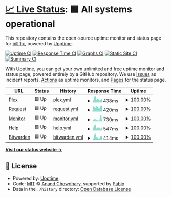 # [📈 Live Status](https://billflix.github.io/upptime): <!--live status--> **🟩 All systems operational**

This repository contains the open-source uptime monitor and status page for [billflix](https://billflix.github.io/upptime), powered by [Upptime](https://github.com/upptime/upptime).

[![Uptime CI](https://github.com/billflix/upptime/workflows/Uptime%20CI/badge.svg)](https://github.com/billflix/upptime/actions?query=workflow%3A%22Uptime+CI%22)
[![Response Time CI](https://github.com/billflix/upptime/workflows/Response%20Time%20CI/badge.svg)](https://github.com/billflix/upptime/actions?query=workflow%3A%22Response+Time+CI%22)
[![Graphs CI](https://github.com/billflix/upptime/workflows/Graphs%20CI/badge.svg)](https://github.com/billflix/upptime/actions?query=workflow%3A%22Graphs+CI%22)
[![Static Site CI](https://github.com/billflix/upptime/workflows/Static%20Site%20CI/badge.svg)](https://github.com/billflix/upptime/actions?query=workflow%3A%22Static+Site+CI%22)
[![Summary CI](https://github.com/billflix/upptime/workflows/Summary%20CI/badge.svg)](https://github.com/billflix/upptime/actions?query=workflow%3A%22Summary+CI%22)

With [Upptime](https://upptime.js.org), you can get your own unlimited and free uptime monitor and status page, powered entirely by a GitHub repository. We use [Issues](https://github.com/billflix/upptime/issues) as incident reports, [Actions](https://github.com/billflix/upptime/actions) as uptime monitors, and [Pages](https://billflix.github.io/upptime) for the status page.

<!--start: status pages-->
<!-- This summary is generated by Upptime (https://github.com/upptime/upptime) -->
<!-- Do not edit this manually, your changes will be overwritten -->
<!-- prettier-ignore -->
| URL | Status | History | Response Time | Uptime |
| --- | ------ | ------- | ------------- | ------ |
| <img alt="" src="https://icons.duckduckgo.com/ip3/plex.billflix.media.ico" height="13"> [Plex](https://plex.billflix.media) | 🟩 Up | [plex.yml](https://github.com/billflix/upptime/commits/HEAD/history/plex.yml) | <details><summary><img alt="Response time graph" src="./graphs/plex/response-time-week.png" height="20"> 438ms</summary><br><a href="https://billflix.github.io/upptime/history/plex"><img alt="Response time 371" src="https://img.shields.io/endpoint?url=https%3A%2F%2Fraw.githubusercontent.com%2Fbillflix%2Fupptime%2FHEAD%2Fapi%2Fplex%2Fresponse-time.json"></a><br><a href="https://billflix.github.io/upptime/history/plex"><img alt="24-hour response time 274" src="https://img.shields.io/endpoint?url=https%3A%2F%2Fraw.githubusercontent.com%2Fbillflix%2Fupptime%2FHEAD%2Fapi%2Fplex%2Fresponse-time-day.json"></a><br><a href="https://billflix.github.io/upptime/history/plex"><img alt="7-day response time 438" src="https://img.shields.io/endpoint?url=https%3A%2F%2Fraw.githubusercontent.com%2Fbillflix%2Fupptime%2FHEAD%2Fapi%2Fplex%2Fresponse-time-week.json"></a><br><a href="https://billflix.github.io/upptime/history/plex"><img alt="30-day response time 356" src="https://img.shields.io/endpoint?url=https%3A%2F%2Fraw.githubusercontent.com%2Fbillflix%2Fupptime%2FHEAD%2Fapi%2Fplex%2Fresponse-time-month.json"></a><br><a href="https://billflix.github.io/upptime/history/plex"><img alt="1-year response time 380" src="https://img.shields.io/endpoint?url=https%3A%2F%2Fraw.githubusercontent.com%2Fbillflix%2Fupptime%2FHEAD%2Fapi%2Fplex%2Fresponse-time-year.json"></a></details> | <details><summary><a href="https://billflix.github.io/upptime/history/plex">100.00%</a></summary><a href="https://billflix.github.io/upptime/history/plex"><img alt="All-time uptime 99.35%" src="https://img.shields.io/endpoint?url=https%3A%2F%2Fraw.githubusercontent.com%2Fbillflix%2Fupptime%2FHEAD%2Fapi%2Fplex%2Fuptime.json"></a><br><a href="https://billflix.github.io/upptime/history/plex"><img alt="24-hour uptime 100.00%" src="https://img.shields.io/endpoint?url=https%3A%2F%2Fraw.githubusercontent.com%2Fbillflix%2Fupptime%2FHEAD%2Fapi%2Fplex%2Fuptime-day.json"></a><br><a href="https://billflix.github.io/upptime/history/plex"><img alt="7-day uptime 100.00%" src="https://img.shields.io/endpoint?url=https%3A%2F%2Fraw.githubusercontent.com%2Fbillflix%2Fupptime%2FHEAD%2Fapi%2Fplex%2Fuptime-week.json"></a><br><a href="https://billflix.github.io/upptime/history/plex"><img alt="30-day uptime 100.00%" src="https://img.shields.io/endpoint?url=https%3A%2F%2Fraw.githubusercontent.com%2Fbillflix%2Fupptime%2FHEAD%2Fapi%2Fplex%2Fuptime-month.json"></a><br><a href="https://billflix.github.io/upptime/history/plex"><img alt="1-year uptime 99.96%" src="https://img.shields.io/endpoint?url=https%3A%2F%2Fraw.githubusercontent.com%2Fbillflix%2Fupptime%2FHEAD%2Fapi%2Fplex%2Fuptime-year.json"></a></details>
| <img alt="" src="https://icons.duckduckgo.com/ip3/request.billflix.media.ico" height="13"> [Request](https://request.billflix.media) | 🟩 Up | [request.yml](https://github.com/billflix/upptime/commits/HEAD/history/request.yml) | <details><summary><img alt="Response time graph" src="./graphs/request/response-time-week.png" height="20"> 420ms</summary><br><a href="https://billflix.github.io/upptime/history/request"><img alt="Response time 533" src="https://img.shields.io/endpoint?url=https%3A%2F%2Fraw.githubusercontent.com%2Fbillflix%2Fupptime%2FHEAD%2Fapi%2Frequest%2Fresponse-time.json"></a><br><a href="https://billflix.github.io/upptime/history/request"><img alt="24-hour response time 415" src="https://img.shields.io/endpoint?url=https%3A%2F%2Fraw.githubusercontent.com%2Fbillflix%2Fupptime%2FHEAD%2Fapi%2Frequest%2Fresponse-time-day.json"></a><br><a href="https://billflix.github.io/upptime/history/request"><img alt="7-day response time 420" src="https://img.shields.io/endpoint?url=https%3A%2F%2Fraw.githubusercontent.com%2Fbillflix%2Fupptime%2FHEAD%2Fapi%2Frequest%2Fresponse-time-week.json"></a><br><a href="https://billflix.github.io/upptime/history/request"><img alt="30-day response time 477" src="https://img.shields.io/endpoint?url=https%3A%2F%2Fraw.githubusercontent.com%2Fbillflix%2Fupptime%2FHEAD%2Fapi%2Frequest%2Fresponse-time-month.json"></a><br><a href="https://billflix.github.io/upptime/history/request"><img alt="1-year response time 541" src="https://img.shields.io/endpoint?url=https%3A%2F%2Fraw.githubusercontent.com%2Fbillflix%2Fupptime%2FHEAD%2Fapi%2Frequest%2Fresponse-time-year.json"></a></details> | <details><summary><a href="https://billflix.github.io/upptime/history/request">100.00%</a></summary><a href="https://billflix.github.io/upptime/history/request"><img alt="All-time uptime 99.36%" src="https://img.shields.io/endpoint?url=https%3A%2F%2Fraw.githubusercontent.com%2Fbillflix%2Fupptime%2FHEAD%2Fapi%2Frequest%2Fuptime.json"></a><br><a href="https://billflix.github.io/upptime/history/request"><img alt="24-hour uptime 100.00%" src="https://img.shields.io/endpoint?url=https%3A%2F%2Fraw.githubusercontent.com%2Fbillflix%2Fupptime%2FHEAD%2Fapi%2Frequest%2Fuptime-day.json"></a><br><a href="https://billflix.github.io/upptime/history/request"><img alt="7-day uptime 100.00%" src="https://img.shields.io/endpoint?url=https%3A%2F%2Fraw.githubusercontent.com%2Fbillflix%2Fupptime%2FHEAD%2Fapi%2Frequest%2Fuptime-week.json"></a><br><a href="https://billflix.github.io/upptime/history/request"><img alt="30-day uptime 100.00%" src="https://img.shields.io/endpoint?url=https%3A%2F%2Fraw.githubusercontent.com%2Fbillflix%2Fupptime%2FHEAD%2Fapi%2Frequest%2Fuptime-month.json"></a><br><a href="https://billflix.github.io/upptime/history/request"><img alt="1-year uptime 99.96%" src="https://img.shields.io/endpoint?url=https%3A%2F%2Fraw.githubusercontent.com%2Fbillflix%2Fupptime%2FHEAD%2Fapi%2Frequest%2Fuptime-year.json"></a></details>
| <img alt="" src="https://icons.duckduckgo.com/ip3/monitor.billflix.media.ico" height="13"> [Monitor](https://monitor.billflix.media) | 🟩 Up | [monitor.yml](https://github.com/billflix/upptime/commits/HEAD/history/monitor.yml) | <details><summary><img alt="Response time graph" src="./graphs/monitor/response-time-week.png" height="20"> 730ms</summary><br><a href="https://billflix.github.io/upptime/history/monitor"><img alt="Response time 495" src="https://img.shields.io/endpoint?url=https%3A%2F%2Fraw.githubusercontent.com%2Fbillflix%2Fupptime%2FHEAD%2Fapi%2Fmonitor%2Fresponse-time.json"></a><br><a href="https://billflix.github.io/upptime/history/monitor"><img alt="24-hour response time 424" src="https://img.shields.io/endpoint?url=https%3A%2F%2Fraw.githubusercontent.com%2Fbillflix%2Fupptime%2FHEAD%2Fapi%2Fmonitor%2Fresponse-time-day.json"></a><br><a href="https://billflix.github.io/upptime/history/monitor"><img alt="7-day response time 730" src="https://img.shields.io/endpoint?url=https%3A%2F%2Fraw.githubusercontent.com%2Fbillflix%2Fupptime%2FHEAD%2Fapi%2Fmonitor%2Fresponse-time-week.json"></a><br><a href="https://billflix.github.io/upptime/history/monitor"><img alt="30-day response time 545" src="https://img.shields.io/endpoint?url=https%3A%2F%2Fraw.githubusercontent.com%2Fbillflix%2Fupptime%2FHEAD%2Fapi%2Fmonitor%2Fresponse-time-month.json"></a><br><a href="https://billflix.github.io/upptime/history/monitor"><img alt="1-year response time 508" src="https://img.shields.io/endpoint?url=https%3A%2F%2Fraw.githubusercontent.com%2Fbillflix%2Fupptime%2FHEAD%2Fapi%2Fmonitor%2Fresponse-time-year.json"></a></details> | <details><summary><a href="https://billflix.github.io/upptime/history/monitor">100.00%</a></summary><a href="https://billflix.github.io/upptime/history/monitor"><img alt="All-time uptime 99.36%" src="https://img.shields.io/endpoint?url=https%3A%2F%2Fraw.githubusercontent.com%2Fbillflix%2Fupptime%2FHEAD%2Fapi%2Fmonitor%2Fuptime.json"></a><br><a href="https://billflix.github.io/upptime/history/monitor"><img alt="24-hour uptime 100.00%" src="https://img.shields.io/endpoint?url=https%3A%2F%2Fraw.githubusercontent.com%2Fbillflix%2Fupptime%2FHEAD%2Fapi%2Fmonitor%2Fuptime-day.json"></a><br><a href="https://billflix.github.io/upptime/history/monitor"><img alt="7-day uptime 100.00%" src="https://img.shields.io/endpoint?url=https%3A%2F%2Fraw.githubusercontent.com%2Fbillflix%2Fupptime%2FHEAD%2Fapi%2Fmonitor%2Fuptime-week.json"></a><br><a href="https://billflix.github.io/upptime/history/monitor"><img alt="30-day uptime 100.00%" src="https://img.shields.io/endpoint?url=https%3A%2F%2Fraw.githubusercontent.com%2Fbillflix%2Fupptime%2FHEAD%2Fapi%2Fmonitor%2Fuptime-month.json"></a><br><a href="https://billflix.github.io/upptime/history/monitor"><img alt="1-year uptime 99.96%" src="https://img.shields.io/endpoint?url=https%3A%2F%2Fraw.githubusercontent.com%2Fbillflix%2Fupptime%2FHEAD%2Fapi%2Fmonitor%2Fuptime-year.json"></a></details>
| <img alt="" src="https://icons.duckduckgo.com/ip3/help.billflix.media.ico" height="13"> [Help](https://help.billflix.media) | 🟩 Up | [help.yml](https://github.com/billflix/upptime/commits/HEAD/history/help.yml) | <details><summary><img alt="Response time graph" src="./graphs/help/response-time-week.png" height="20"> 547ms</summary><br><a href="https://billflix.github.io/upptime/history/help"><img alt="Response time 435" src="https://img.shields.io/endpoint?url=https%3A%2F%2Fraw.githubusercontent.com%2Fbillflix%2Fupptime%2FHEAD%2Fapi%2Fhelp%2Fresponse-time.json"></a><br><a href="https://billflix.github.io/upptime/history/help"><img alt="24-hour response time 358" src="https://img.shields.io/endpoint?url=https%3A%2F%2Fraw.githubusercontent.com%2Fbillflix%2Fupptime%2FHEAD%2Fapi%2Fhelp%2Fresponse-time-day.json"></a><br><a href="https://billflix.github.io/upptime/history/help"><img alt="7-day response time 547" src="https://img.shields.io/endpoint?url=https%3A%2F%2Fraw.githubusercontent.com%2Fbillflix%2Fupptime%2FHEAD%2Fapi%2Fhelp%2Fresponse-time-week.json"></a><br><a href="https://billflix.github.io/upptime/history/help"><img alt="30-day response time 456" src="https://img.shields.io/endpoint?url=https%3A%2F%2Fraw.githubusercontent.com%2Fbillflix%2Fupptime%2FHEAD%2Fapi%2Fhelp%2Fresponse-time-month.json"></a><br><a href="https://billflix.github.io/upptime/history/help"><img alt="1-year response time 447" src="https://img.shields.io/endpoint?url=https%3A%2F%2Fraw.githubusercontent.com%2Fbillflix%2Fupptime%2FHEAD%2Fapi%2Fhelp%2Fresponse-time-year.json"></a></details> | <details><summary><a href="https://billflix.github.io/upptime/history/help">100.00%</a></summary><a href="https://billflix.github.io/upptime/history/help"><img alt="All-time uptime 99.36%" src="https://img.shields.io/endpoint?url=https%3A%2F%2Fraw.githubusercontent.com%2Fbillflix%2Fupptime%2FHEAD%2Fapi%2Fhelp%2Fuptime.json"></a><br><a href="https://billflix.github.io/upptime/history/help"><img alt="24-hour uptime 100.00%" src="https://img.shields.io/endpoint?url=https%3A%2F%2Fraw.githubusercontent.com%2Fbillflix%2Fupptime%2FHEAD%2Fapi%2Fhelp%2Fuptime-day.json"></a><br><a href="https://billflix.github.io/upptime/history/help"><img alt="7-day uptime 100.00%" src="https://img.shields.io/endpoint?url=https%3A%2F%2Fraw.githubusercontent.com%2Fbillflix%2Fupptime%2FHEAD%2Fapi%2Fhelp%2Fuptime-week.json"></a><br><a href="https://billflix.github.io/upptime/history/help"><img alt="30-day uptime 100.00%" src="https://img.shields.io/endpoint?url=https%3A%2F%2Fraw.githubusercontent.com%2Fbillflix%2Fupptime%2FHEAD%2Fapi%2Fhelp%2Fuptime-month.json"></a><br><a href="https://billflix.github.io/upptime/history/help"><img alt="1-year uptime 99.96%" src="https://img.shields.io/endpoint?url=https%3A%2F%2Fraw.githubusercontent.com%2Fbillflix%2Fupptime%2FHEAD%2Fapi%2Fhelp%2Fuptime-year.json"></a></details>
| <img alt="" src="https://icons.duckduckgo.com/ip3/bitwarden.billflix.media.ico" height="13"> [Bitwarden](https://bitwarden.billflix.media) | 🟩 Up | [bitwarden.yml](https://github.com/billflix/upptime/commits/HEAD/history/bitwarden.yml) | <details><summary><img alt="Response time graph" src="./graphs/bitwarden/response-time-week.png" height="20"> 414ms</summary><br><a href="https://billflix.github.io/upptime/history/bitwarden"><img alt="Response time 334" src="https://img.shields.io/endpoint?url=https%3A%2F%2Fraw.githubusercontent.com%2Fbillflix%2Fupptime%2FHEAD%2Fapi%2Fbitwarden%2Fresponse-time.json"></a><br><a href="https://billflix.github.io/upptime/history/bitwarden"><img alt="24-hour response time 250" src="https://img.shields.io/endpoint?url=https%3A%2F%2Fraw.githubusercontent.com%2Fbillflix%2Fupptime%2FHEAD%2Fapi%2Fbitwarden%2Fresponse-time-day.json"></a><br><a href="https://billflix.github.io/upptime/history/bitwarden"><img alt="7-day response time 414" src="https://img.shields.io/endpoint?url=https%3A%2F%2Fraw.githubusercontent.com%2Fbillflix%2Fupptime%2FHEAD%2Fapi%2Fbitwarden%2Fresponse-time-week.json"></a><br><a href="https://billflix.github.io/upptime/history/bitwarden"><img alt="30-day response time 334" src="https://img.shields.io/endpoint?url=https%3A%2F%2Fraw.githubusercontent.com%2Fbillflix%2Fupptime%2FHEAD%2Fapi%2Fbitwarden%2Fresponse-time-month.json"></a><br><a href="https://billflix.github.io/upptime/history/bitwarden"><img alt="1-year response time 352" src="https://img.shields.io/endpoint?url=https%3A%2F%2Fraw.githubusercontent.com%2Fbillflix%2Fupptime%2FHEAD%2Fapi%2Fbitwarden%2Fresponse-time-year.json"></a></details> | <details><summary><a href="https://billflix.github.io/upptime/history/bitwarden">100.00%</a></summary><a href="https://billflix.github.io/upptime/history/bitwarden"><img alt="All-time uptime 99.41%" src="https://img.shields.io/endpoint?url=https%3A%2F%2Fraw.githubusercontent.com%2Fbillflix%2Fupptime%2FHEAD%2Fapi%2Fbitwarden%2Fuptime.json"></a><br><a href="https://billflix.github.io/upptime/history/bitwarden"><img alt="24-hour uptime 100.00%" src="https://img.shields.io/endpoint?url=https%3A%2F%2Fraw.githubusercontent.com%2Fbillflix%2Fupptime%2FHEAD%2Fapi%2Fbitwarden%2Fuptime-day.json"></a><br><a href="https://billflix.github.io/upptime/history/bitwarden"><img alt="7-day uptime 100.00%" src="https://img.shields.io/endpoint?url=https%3A%2F%2Fraw.githubusercontent.com%2Fbillflix%2Fupptime%2FHEAD%2Fapi%2Fbitwarden%2Fuptime-week.json"></a><br><a href="https://billflix.github.io/upptime/history/bitwarden"><img alt="30-day uptime 100.00%" src="https://img.shields.io/endpoint?url=https%3A%2F%2Fraw.githubusercontent.com%2Fbillflix%2Fupptime%2FHEAD%2Fapi%2Fbitwarden%2Fuptime-month.json"></a><br><a href="https://billflix.github.io/upptime/history/bitwarden"><img alt="1-year uptime 99.96%" src="https://img.shields.io/endpoint?url=https%3A%2F%2Fraw.githubusercontent.com%2Fbillflix%2Fupptime%2FHEAD%2Fapi%2Fbitwarden%2Fuptime-year.json"></a></details>

<!--end: status pages-->

[**Visit our status website →**](https://billflix.github.io/upptime)

## 📄 License

- Powered by: [Upptime](https://github.com/upptime/upptime)
- Code: [MIT](./LICENSE) © [Anand Chowdhary](https://anandchowdhary.com), supported by [Pabio](https://pabio.com)
- Data in the `./history` directory: [Open Database License](https://opendatacommons.org/licenses/odbl/1-0/)
